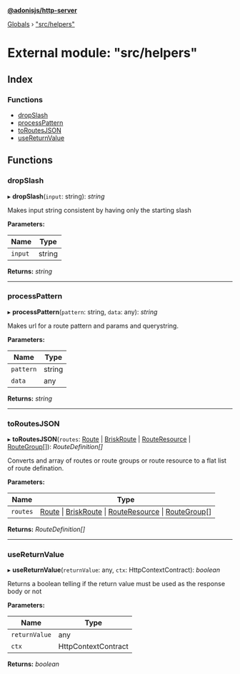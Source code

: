 **[@adonisjs/http-server](../README.md)**

[Globals](../README.md) › ["src/helpers"](_src_helpers_.md)

# External module: "src/helpers"

## Index

### Functions

* [dropSlash](_src_helpers_.md#dropslash)
* [processPattern](_src_helpers_.md#processpattern)
* [toRoutesJSON](_src_helpers_.md#toroutesjson)
* [useReturnValue](_src_helpers_.md#usereturnvalue)

## Functions

###  dropSlash

▸ **dropSlash**(`input`: string): *string*

Makes input string consistent by having only the starting
slash

**Parameters:**

Name | Type |
------ | ------ |
`input` | string |

**Returns:** *string*

___

###  processPattern

▸ **processPattern**(`pattern`: string, `data`: any): *string*

Makes url for a route pattern and params and querystring.

**Parameters:**

Name | Type |
------ | ------ |
`pattern` | string |
`data` | any |

**Returns:** *string*

___

###  toRoutesJSON

▸ **toRoutesJSON**(`routes`: [Route](../classes/_src_router_route_.route.md) | [BriskRoute](../classes/_src_router_briskroute_.briskroute.md) | [RouteResource](../classes/_src_router_resource_.routeresource.md) | [RouteGroup](../classes/_src_router_group_.routegroup.md)[]): *RouteDefinition[]*

Converts and array of routes or route groups or route resource to a flat
list of route defination.

**Parameters:**

Name | Type |
------ | ------ |
`routes` | [Route](../classes/_src_router_route_.route.md) \| [BriskRoute](../classes/_src_router_briskroute_.briskroute.md) \| [RouteResource](../classes/_src_router_resource_.routeresource.md) \| [RouteGroup](../classes/_src_router_group_.routegroup.md)[] |

**Returns:** *RouteDefinition[]*

___

###  useReturnValue

▸ **useReturnValue**(`returnValue`: any, `ctx`: HttpContextContract): *boolean*

Returns a boolean telling if the return value must be used as
the response body or not

**Parameters:**

Name | Type |
------ | ------ |
`returnValue` | any |
`ctx` | HttpContextContract |

**Returns:** *boolean*